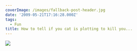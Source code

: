 ```yaml
---
coverImage: /images/fallback-post-header.jpg
date: '2009-05-21T17:16:28.000Z'
tags:
  - Fun
title: How to tell if you cat is plotting to kill you...
---
```


![](https://icanhascheezburger.files.wordpress.com/2009/04/funny-pictures-your-cat-plans-to-kill-you5.jpg)
